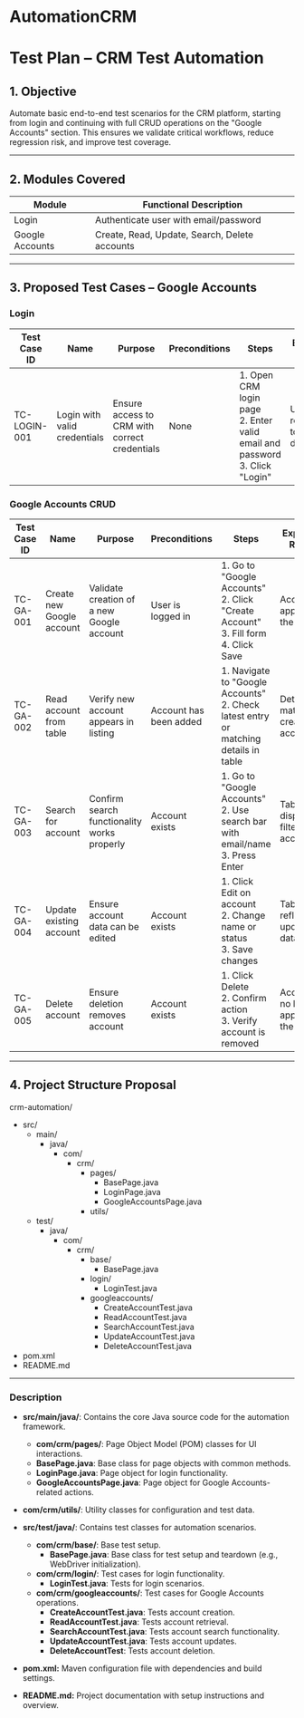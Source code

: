 # AutomationCRM
# Test Plan – CRM Test Automation 

## 1. Objective

Automate basic end-to-end test scenarios for the CRM platform, starting from login and continuing with full CRUD operations on the "Google Accounts" section. This ensures we validate critical workflows, reduce regression risk, and improve test coverage.

---

## 2. Modules Covered

| Module          | Functional Description                        |
|-----------------|-----------------------------------------------|
| Login           | Authenticate user with email/password         |
| Google Accounts | Create, Read, Update, Search, Delete accounts |

---

## 3. Proposed Test Cases – Google Accounts

### Login

| Test Case ID | Name                         | Purpose                                       | Preconditions | Steps                                                                           | Expected Result                     |
|--------------|------------------------------|-----------------------------------------------|---------------|---------------------------------------------------------------------------------|-------------------------------------|
| TC-LOGIN-001 | Login with valid credentials | Ensure access to CRM with correct credentials | None          | 1. Open CRM login page<br>2. Enter valid email and password<br>3. Click "Login" | User is redirected to the dashboard |

### Google Accounts CRUD

| Test Case ID | Name                      | Purpose                                     | Preconditions          | Steps                                                                                    | Expected Result                        |
|--------------|---------------------------|---------------------------------------------|------------------------|------------------------------------------------------------------------------------------|----------------------------------------|
| TC-GA-001    | Create new Google account | Validate creation of a new Google account   | User is logged in      | 1. Go to "Google Accounts"<br>2. Click "Create Account"<br>3. Fill form<br>4. Click Save | Account appears in the table           |
| TC-GA-002    | Read account from table   | Verify new account appears in listing       | Account has been added | 1. Navigate to "Google Accounts"<br>2. Check latest entry or matching details in table   | Details match the created account      |
| TC-GA-003    | Search for account        | Confirm search functionality works properly | Account exists         | 1. Go to "Google Accounts"<br>2. Use search bar with email/name<br>3. Press Enter        | Table displays filtered account(s)     |
| TC-GA-004    | Update existing account   | Ensure account data can be edited           | Account exists         | 1. Click Edit on account<br>2. Change name or status<br>3. Save changes                  | Table reflects updated data            |
| TC-GA-005    | Delete account            | Ensure deletion removes account             | Account exists         | 1. Click Delete<br>2. Confirm action<br>3. Verify account is removed                     | Account no longer appears in the table |

---

## 4. Project Structure Proposal

crm-automation/
- src/
    - main/
        - java/
            - com/
                - crm/
                    - pages/
                        - BasePage.java
                        - LoginPage.java
                        - GoogleAccountsPage.java
                    - utils/
    - test/
        - java/
            - com/
                - crm/
                    - base/
                        - BasePage.java
                    - login/
                        - LoginTest.java
                    - googleaccounts/
                        - CreateAccountTest.java
                        - ReadAccountTest.java
                        - SearchAccountTest.java
                        - UpdateAccountTest.java
                        - DeleteAccountTest.java
- pom.xml
- README.md

--- 

### Description

* **src/main/java/**: Contains the core Java source code for the automation framework.
  * **com/crm/pages/**: Page Object Model (POM) classes for UI interactions.
  * **BasePage.java**: Base class for page objects with common methods.
  * **LoginPage.java**: Page object for login functionality. 
  * **GoogleAccountsPage.java**: Page object for Google Accounts-related actions.

* **com/crm/utils/**: Utility classes for configuration and test data.
* **src/test/java/**: Contains test classes for automation scenarios.
  * **com/crm/base/**: Base test setup.
    * **BasePage.java**: Base class for test setup and teardown (e.g., WebDriver initialization).
  * **com/crm/login/**: Test cases for login functionality.
    * **LoginTest.java**: Tests for login scenarios.
  * **com/crm/googleaccounts/**: Test cases for Google Accounts operations.
    * **CreateAccountTest.java**: Tests account creation.
    * **ReadAccountTest.java**: Tests account retrieval.
    * **SearchAccountTest.java**: Tests account search functionality.
    * **UpdateAccountTest.java**: Tests account updates.
    * **DeleteAccountTest**: Tests account deletion.
* **pom.xml:** Maven configuration file with dependencies and build settings.
* **README.md:** Project documentation with setup instructions and overview.
  
